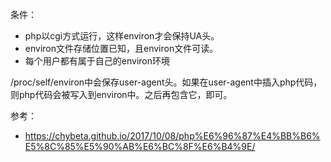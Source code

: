 条件：
- php以cgi方式运行，这样environ才会保持UA头。
- environ文件存储位置已知，且environ文件可读。
- 每个用户都有属于自己的environ环境

/proc/self/environ中会保存user-agent头。如果在user-agent中插入php代码，则php代码会被写入到environ中。之后再包含它，即可。

参考：
- https://chybeta.github.io/2017/10/08/php%E6%96%87%E4%BB%B6%E5%8C%85%E5%90%AB%E6%BC%8F%E6%B4%9E/